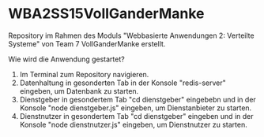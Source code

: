 # WBA2SS15VollGanderManke
Repository im Rahmen des Moduls "Webbasierte Anwendungen 2: Verteilte Systeme" von Team 7 VollGanderManke erstellt.


Wie wird die Anwendung gestartet?

  1. Im Terminal zum Repository navigieren.
  2. Datenhaltung in gesonderten Tab in der Konsole "redis-server" eingeben, um Datenbank zu starten.
  3. Dienstgeber in gesondertem Tab "cd dienstgeber" eingebebn und in der Konsole "node dienstgeber.js" eingeben,				um Dienstanbieter zu starten.
  4. Dienstnutzer in gesondertem Tab "cd dienstgeber" eingeben und in der Konsole "node dienstnutzer.js" eingeben, um Dienstnutzer zu starten.

